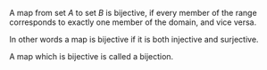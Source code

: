 A map from set $A$ to set $B$ is bijective, if every member of the range
corresponds to exactly one member of the domain, and vice versa.

In other words a map is bijective if it is both injective and surjective.

A map which is bijective is called a bijection.
